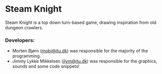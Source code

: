 # Steam Knight
Steam Knight is a top down turn-based game, drawing inspiration from old dungeon crawlers.

### Developers:
- Morten Bjørn (mobj@itu.dk) was responsible for the majority of the programming.
- Jimmy Lykke Mikkelsen (jlym@itu.dk) was responsible for the graphics, sounds and some code snippets!
